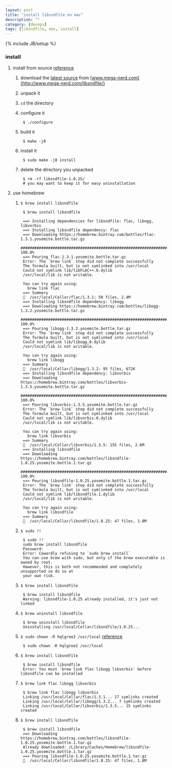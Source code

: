 ```yaml
---
layout: post
title: "install libsndfile on mac"
description: ""
category: [devops]
tags: [libsndfile, mac, install]
---
```

{% include JB/setup %}

### install

1. install from source [reference](http://stackoverflow.com/questions/13999790/python-audiolab-install-unable-to-install-or-find-libsndfile-on-mac-osx)

    1. download the [latest source](http://www.mega-nerd.com/libsndfile/files/libsndfile-1.0.25.tar.gz) from [www.mega-nerd.com](http://www.mega-nerd.com/libsndfile/)

    1. unpack it

    1. `cd` the directory

    1. configure it

            $ ./configure

    1. build it

            $ make -j8

    1. install it

            $ sudo make -j8 install

    1. delete the directory you unpacked

            $ rm -rf libsndfile-1.0.25/
            # you may want to keep it for easy uninstallation

1. use homebrew

    1. `$ brew install libsndfile`

            $ brew install libsndfile

            ==> Installing dependencies for libsndfile: flac, libogg, libvorbis
            ==> Installing libsndfile dependency: flac
            ==> Downloading https://homebrew.bintray.com/bottles/flac-1.3.1.yosemite.bottle.tar.gz
            ######################################################################## 100.0%
            ==> Pouring flac-1.3.1.yosemite.bottle.tar.gz
            Error: The `brew link` step did not complete successfully
            The formula built, but is not symlinked into /usr/local
            Could not symlink lib/libFLAC++.6.dylib
            /usr/local/lib is not writable.

            You can try again using:
              brew link flac
            ==> Summary
            🍺  /usr/local/Cellar/flac/1.3.1: 50 files, 2.4M
            ==> Installing libsndfile dependency: libogg
            ==> Downloading https://homebrew.bintray.com/bottles/libogg-1.3.2.yosemite.bottle.tar.gz
            ######################################################################## 100.0%
            ==> Pouring libogg-1.3.2.yosemite.bottle.tar.gz
            Error: The `brew link` step did not complete successfully
            The formula built, but is not symlinked into /usr/local
            Could not symlink lib/libogg.0.dylib
            /usr/local/lib is not writable.

            You can try again using:
              brew link libogg
            ==> Summary
            🍺  /usr/local/Cellar/libogg/1.3.2: 95 files, 672K
            ==> Installing libsndfile dependency: libvorbis
            ==> Downloading https://homebrew.bintray.com/bottles/libvorbis-1.3.5.yosemite.bottle.tar.gz
            ######################################################################## 100.0%
            ==> Pouring libvorbis-1.3.5.yosemite.bottle.tar.gz
            Error: The `brew link` step did not complete successfully
            The formula built, but is not symlinked into /usr/local
            Could not symlink lib/libvorbis.0.dylib
            /usr/local/lib is not writable.

            You can try again using:
              brew link libvorbis
            ==> Summary
            🍺  /usr/local/Cellar/libvorbis/1.3.5: 155 files, 2.6M
            ==> Installing libsndfile
            ==> Downloading https://homebrew.bintray.com/bottles/libsndfile-1.0.25.yosemite.bottle.1.tar.gz
            ######################################################################## 100.0%
            ==> Pouring libsndfile-1.0.25.yosemite.bottle.1.tar.gz
            Error: The `brew link` step did not complete successfully
            The formula built, but is not symlinked into /usr/local
            Could not symlink lib/libsndfile.1.dylib
            /usr/local/lib is not writable.

            You can try again using:
              brew link libsndfile
            ==> Summary
            🍺  /usr/local/Cellar/libsndfile/1.0.25: 47 files, 1.8M

    1. `$ sudo !!`

            $ sudo !!
            sudo brew install libsndfile
            Password:
            Error: Cowardly refusing to `sudo brew install`
            You can use brew with sudo, but only if the brew executable is owned by root.
            However, this is both not recommended and completely unsupported so do so at
            your own risk.

    1. `$ brew install libsndfile`

            $ brew install libsndfile
            Warning: libsndfile-1.0.25 already installed, it's just not linked

    1. `$ brew uninstall libsndfile`

            $ brew uninstall libsndfile
            Uninstalling /usr/local/Cellar/libsndfile/1.0.25...

    1. `$ sudo chown -R hqlgree2 /usr/local` [reference](http://stackoverflow.com/questions/11237048/homebrew-symlink-error)

            $ sudo chown -R hqlgree2 /usr/local

    1. `$ brew install libsndfile`

            $ brew install libsndfile
            Error: You must `brew link flac libogg libvorbis' before libsndfile can be installed

    1. `$ brew link flac libogg libvorbis`

            $ brew link flac libogg libvorbis
            Linking /usr/local/Cellar/flac/1.3.1... 17 symlinks created
            Linking /usr/local/Cellar/libogg/1.3.2... 7 symlinks created
            Linking /usr/local/Cellar/libvorbis/1.3.5... 15 symlinks created

    1. `$ brew install libsndfile`

            $ brew install libsndfile
            ==> Downloading https://homebrew.bintray.com/bottles/libsndfile-1.0.25.yosemite.bottle.1.tar.gz
            Already downloaded: /Library/Caches/Homebrew/libsndfile-1.0.25.yosemite.bottle.1.tar.gz
            ==> Pouring libsndfile-1.0.25.yosemite.bottle.1.tar.gz
            🍺  /usr/local/Cellar/libsndfile/1.0.25: 47 files, 1.8M
